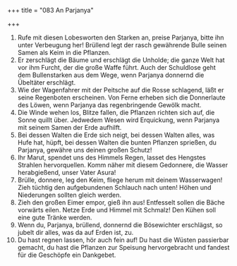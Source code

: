 +++
title = "083 An Parjanya"

+++


1.	Rufe mit diesen Lobesworten den Starken an, preise Parjanya, bitte ihn unter Verbeugung her! Brüllend legt der rasch gewährende Bulle seinen Samen als Keim in die Pflanzen.
2.	Er zerschlägt die Bäume und erschlägt die Unholde; die ganze Welt hat vor ihm Furcht, der die große Waffe führt. Auch der Schuldlose geht dem Bullenstarken aus dem Wege, wenn Parjanya donnernd die Übeltäter erschlägt.
3.	Wie der Wagenfahrer mit der Peitsche auf die Rosse schlagend, läßt er seine Regenboten erscheinen. Von Ferne erheben sich die Donnerlaute des Löwen, wenn Parjanya das regenbringende Gewölk macht.
4.	Die Winde wehen los, Blitze fallen, die Pflanzen richten sich auf, die Sonne quillt über. Jedwedem Wesen wird Erquickung, wenn Parjanya mit seinem Samen der Erde aufhilft.
5.	Bei dessen Walten die Erde sich neigt, bei dessen Walten alles, was Hufe hat, hüpft, bei dessen Walten die bunten Pflanzen sprießen, du Parjanya, gewähre uns deinen großen Schutz!
6.	Ihr Marut, spendet uns des Himmels Regen, lasset des Hengstes Strahlen hervorquellen. Komm näher mit diesem Gedonnere, die Wasser herabgießend, unser Vater Asura!
7.	Brülle, donnere, leg den Keim, fliege herum mit deinem Wasserwagen! Zieh tüchtig den aufgebundenen Schlauch nach unten! Höhen und Niederungen sollten gleich werden.
8.	Zieh den großen Eimer empor, gieß ihn aus! Entfesselt sollen die Bäche vorwärts eilen. Netze Erde und Himmel mit Schmalz! Den Kühen soll eine gute Tränke werden.
9.	Wenn du, Parjanya, brüllend, donnernd die Bösewichter erschlägst, so jubelt dir alles, was da auf Erden ist, zu.
10.	Du hast regnen lassen, hör auch fein auf! Du hast die Wüsten passierbar gemacht, du hast die Pflanzen zur Speisung hervorgebracht und fandest für die Geschöpfe ein Dankgebet.

